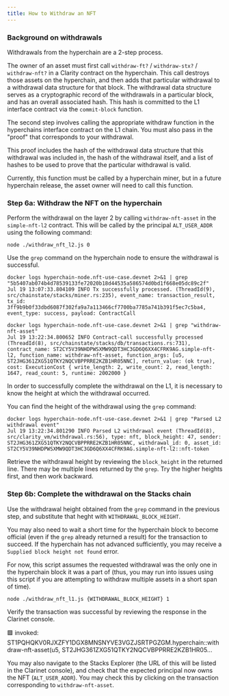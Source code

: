 ```yaml
---
title: How to Withdraw an NFT
---
```


### Background on withdrawals
Withdrawals from the hyperchain are a 2-step process. 

The owner of an asset must first call `withdraw-ft?` / `withdraw-stx?` / `withdraw-nft?` in a Clarity contract on the hyperchain. This call destroys those assets on the hyperchain, and then adds that particular withdrawal to a withdrawal data structure for that block. The withdrawal data structure serves as a cryptographic record of the withdrawals in a particular block, and has an overall associated hash. This hash is committed to the L1 interface contract via the `commit-block` function.

The second step involves calling the appropriate withdraw function in the hyperchains interface contract on the L1 chain. You must also pass in the "proof" that corresponds to your withdrawal. 

This proof includes the hash of the withdrawal data structure that this withdrawal was included in, the hash of the withdrawal itself, and a list of hashes to be used to prove that the particular withdrawal is valid.

Currently, this function must be called by a hyperchain miner, but in a future hyperchain release, the asset owner will need to call this function. 

### Step 6a: Withdraw the NFT on the hyperchain 

Perform the withdrawal on the layer 2 by calling `withdraw-nft-asset` in the `simple-nft-l2` contract. This will be called by the principal `ALT_USER_ADDR` using the following command:

```
node ./withdraw_nft_l2.js 0 
```
Use the `grep` command on the hyperchain node to ensure the withdrawal is successful.

```
docker logs hyperchain-node.nft-use-case.devnet 2>&1 | grep "5b5407ab074b4d78539133fe72020b18d44535a586574d0bd1f668e05dc89c2f"
Jul 19 13:07:33.804109 INFO Tx successfully processed. (ThreadId(9), src/chainstate/stacks/miner.rs:235), event_name: transaction_result, tx_id: 3ff9b9b0f33dbd6087f302fa9a7a113466cf7700ba7785a741b391f5ec7c5ba4, event_type: success, payload: ContractCall

docker logs hyperchain-node.nft-use-case.devnet 2>&1 | grep "withdraw-nft-asset"
Jul 19 13:22:34.800652 INFO Contract-call successfully processed (ThreadId(8), src/chainstate/stacks/db/transactions.rs:731), contract_name: ST2CY5V39NHDPWSXMW9QDT3HC3GD6Q6XX4CFRK9AG.simple-nft-l2, function_name: withdraw-nft-asset, function_args: [u5, ST2JHG361ZXG51QTKY2NQCVBPPRRE2KZB1HR05NNC], return_value: (ok true), cost: ExecutionCost { write_length: 2, write_count: 2, read_length: 1647, read_count: 5, runtime: 2002000 }
```

In order to successfully complete the withdrawal on the L1, it is necessary to know the height at which the withdrawal occurred. 

You can find the height of the withdrawal using the `grep` command:

```
docker logs hyperchain-node.nft-use-case.devnet 2>&1 | grep "Parsed L2 withdrawal event"
Jul 19 13:22:34.801290 INFO Parsed L2 withdrawal event (ThreadId(8), src/clarity_vm/withdrawal.rs:56), type: nft, block_height: 47, sender: ST2JHG361ZXG51QTKY2NQCVBPPRRE2KZB1HR05NNC, withdrawal_id: 0, asset_id: ST2CY5V39NHDPWSXMW9QDT3HC3GD6Q6XX4CFRK9AG.simple-nft-l2::nft-token
```

Retrieve the withdrawal height by reviewing the `block_height` in the returned line. There may be multiple lines returned by the `grep`. Try the higher heights first, and then work backward. 

### Step 6b: Complete the withdrawal on the Stacks chain 

Use the withdrawal height obtained from the `grep` command in the previous step, and substitute that heght with `WITHDRAWAL_BLOCK_HEIGHT`.

You may also need to wait a short time for the hyperchain block to become official (even if
the `grep` already returned a result) for the transaction to succeed. If the hyperchain has not advanced sufficiently, you may receive a `Supplied block height not found` error. 

For now, this script assumes the requested withdrawal was the only one in the hyperchain block it was a part of (thus, you may run into issues using this script if you are attempting to withdraw multiple assets in a short span of time).

```
node ./withdraw_nft_l1.js {WITHDRAWAL_BLOCK_HEIGHT} 1
```

Verify the transaction was successful by reviewing the response in the Clarinet console.

🟩  invoked: ST1PQHQKV0RJXZFY1DGX8MNSNYVE3VGZJSRTPGZGM.hyperchain::withdraw-nft-asset(u5, ST2JHG361ZXG51QTKY2NQCVBPPRRE2KZB1HR05...

You may also navigate to the Stacks Explorer (the URL of this will be listed in the Clarinet console), and check that the expected principal now owns the NFT (`ALT_USER_ADDR`). You may check this by clicking on the transaction corresponding to 
`withdraw-nft-asset`.